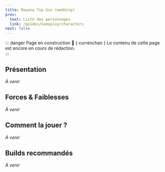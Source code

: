 ```yaml
---
title: Mayano Top Gun (wedding)
prev:
  text: Liste des personnages
  link: /guides/Gameplay/characters
next: false
---
```

<UmaBreadcrumb slug="mayanotopgun-wedding" />
<UmaDetails slug="mayanotopgun-wedding" />

::: danger Page en construction 🚧 { currenchan }
Le contenu de cette page est encore en cours de rédaction.  
:::

## Présentation
*À venir*

## Forces & Faiblesses
*À venir*

## Comment la jouer ?
*À venir*

## Builds recommandés
*À venir*
